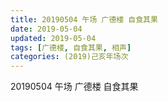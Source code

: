 ```yaml
---
title: 20190504 午场 广德楼 自食其果
date: 2019-05-04
updated: 2019-05-04
tags: [广德楼, 自食其果, 相声]
categories: (2019)己亥年场次
---
```

20190504 午场 广德楼  自食其果